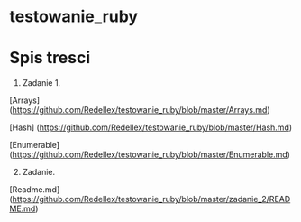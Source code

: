 # testowanie_ruby

Spis tresci
=
1. Zadanie 1.

  [Arrays] (https://github.com/Redellex/testowanie_ruby/blob/master/Arrays.md)
  
  [Hash] (https://github.com/Redellex/testowanie_ruby/blob/master/Hash.md)
  
  [Enumerable] (https://github.com/Redellex/testowanie_ruby/blob/master/Enumerable.md)

2. Zadanie.

  [Readme.md] (https://github.com/Redellex/testowanie_ruby/blob/master/zadanie_2/README.md)
  
